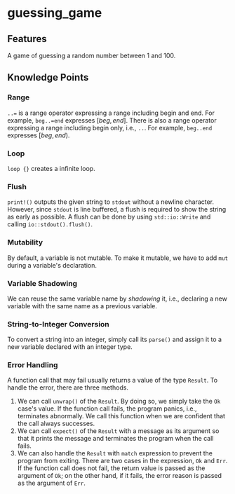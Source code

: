 # guessing_game
## Features
A game of guessing a random number between 1 and 100.

## Knowledge Points
### Range
`..=` is a range operator expressing a range including begin and end.
For example, `beg..=end` expresses $[beg, end]$.
There is also a range operator expressing a range including begin only, i.e., `..`.
For example, `beg..end` expresses $[beg, end)$.

### Loop
`loop {}` creates a infinite loop.

### Flush
`print!()` outputs the given string to `stdout` without a newline character.
However, since `stdout` is line buffered, a flush is required to show the string as early as possible.
A flush can be done by using `std::io::Write` and calling `io::stdout().flush()`.

### Mutability
By default, a variable is not mutable.
To make it mutable, we have to add `mut` during a variable's declaration.

### Variable Shadowing
We can reuse the same variable name by *shadowing* it, i.e.,
declaring a new variable with the same name as a previous variable.

### String-to-Integer Conversion
To convert a string into an integer, simply call its `parse()` and assign it to a new variable declared with an integer type.

### Error Handling
A function call that may fail usually returns a value of the type `Result`.
To handle the error, there are three methods.

1. We can call `unwrap()` of the `Result`.
    By doing so, we simply take the `Ok` case's value.
    If the function call fails, the program panics, i.e., terminates abnormally.
    We call this function when we are confident that the call always successes.
2. We can call `expect()` of the `Result` with a message as its argument so that it prints the message and terminates the program when the call fails.
3. We can also handle the `Result` with `match` expression to prevent the program from exiting.
There are two cases in the expression, `Ok` and `Err`.
If the function call does not fail, the return value is passed as the argument of `Ok`;
on the other hand, if it fails, the error reason is passed as the argument of `Err`.
